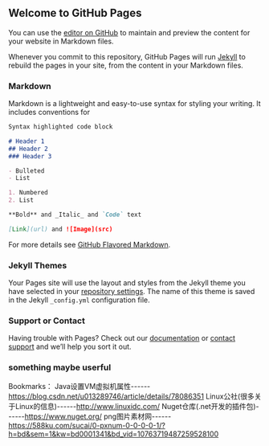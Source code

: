 ## Welcome to GitHub Pages

You can use the [editor on GitHub](https://github.com/lishuai-code/Brian.Li-repository/edit/gh-pages/index.md) to maintain and preview the content for your website in Markdown files.

Whenever you commit to this repository, GitHub Pages will run [Jekyll](https://jekyllrb.com/) to rebuild the pages in your site, from the content in your Markdown files.

### Markdown

Markdown is a lightweight and easy-to-use syntax for styling your writing. It includes conventions for

```markdown
Syntax highlighted code block

# Header 1
## Header 2
### Header 3

- Bulleted
- List

1. Numbered
2. List

**Bold** and _Italic_ and `Code` text

[Link](url) and ![Image](src)
```

For more details see [GitHub Flavored Markdown](https://guides.github.com/features/mastering-markdown/).

### Jekyll Themes

Your Pages site will use the layout and styles from the Jekyll theme you have selected in your [repository settings](https://github.com/lishuai-code/Brian.Li-repository/settings). The name of this theme is saved in the Jekyll `_config.yml` configuration file.

### Support or Contact

Having trouble with Pages? Check out our [documentation](https://docs.github.com/categories/github-pages-basics/) or [contact support](https://github.com/contact) and we’ll help you sort it out.

### something maybe userful

Bookmarks：
Java设置VM虚拟机属性------https://blog.csdn.net/u013289746/article/details/78086351
Linux公社(很多关于Linux的信息)------http://www.linuxidc.com/
Nuget仓库(.net开发的插件包)------https://www.nuget.org/
png图片素材网------https://588ku.com/sucai/0-pxnum-0-0-0-0-1/?h=bd&sem=1&kw=bd0001341&bd_vid=10763719487259528100
